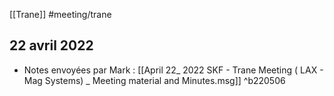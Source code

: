 [[Trane]]
#meeting/trane

## 22 avril 2022

- Notes envoyées par Mark : [[April 22_ 2022 SKF - Trane Meeting ( LAX - Mag Systems) _ Meeting material and Minutes.msg]] ^b220506